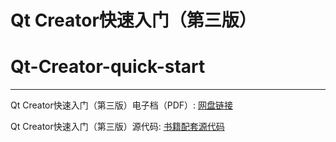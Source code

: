 # Qt Creator快速入门（第三版）
# Qt-Creator-quick-start

******************************************************************************************************************************************
Qt Creator快速入门（第三版）电子档（PDF）: [网盘链接](https://pan.baidu.com/s/1wI8SRb6_WVXiY1UCDxf_zA)

Qt Creator快速入门（第三版）源代码: [书籍配套源代码](http://www.qter.org/portal.php?mod=list&catid=18)

